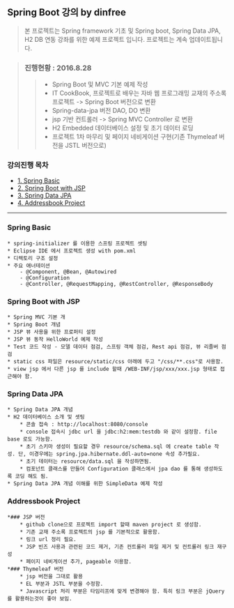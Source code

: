 ## Spring Boot 강의 by dinfree
> 본 프로젝트는 Spring framework 기초 및 Spring boot, Spring Data JPA, H2 DB 연동 강좌를 위한 예제 프로젝트 입니다.
> 프로젝트는 계속 업데이트됩니다.

> ### 진행현황 : 2016.8.28
>> * Spring Boot 및 MVC 기본 예제 작성
>> * IT CookBook, 프로젝트로 배우는 자바 웹 프로그래밍 교재의 주소록 프로젝트 -> Spring Boot 버전으로 변환
>> * Spring-data-jpa 버전 DAO, DO 변환
>> * jsp 기반 컨트롤러 -> Spring MVC Controller 로 변환
>> * H2 Embedded 데이터베이스 설정 및 초기 데이터 로딩
>> * 프로젝트 1차 마무리 및 페이지 네비게이션 구현(기존 Thymeleaf 버전을 JSTL 버전으로)

### 강의진행 목차 
- [1. Spring Basic](#spring-basic)
- [2. Spring Boot with JSP](#spring-boot-with-jsp)
- [3. Spring Data JPA](#spring-data-jpa)
- [4. Addressbook Project](#addressbook-project)

--------------------------

### Spring Basic
	* spring-initializer 를 이용한 스프링 프로젝트 셋팅
	* Eclipse IDE 에서 프로젝트 생성 with pom.xml
	* 디렉토리 구조 설정
	* 주요 애너테이션
		- @Component, @Bean, @Autowired
		- @Configuration
		- @Controller, @RequestMapping, @RestController, @ResponseBody
		 
### Spring Boot with JSP
	* Spring MVC 기본 개
	* Spring Boot 개념
	* JSP 뷰 사용을 위한 프로퍼티 설정
	* JSP 뷰 동작 HelloWorld 예제 작성
	* Test 코드 작성 - 모델 데이터 점검, 스프링 객체 점검, Rest api 점검, 뷰 리졸버 점검
	* static css 파일은 resource/static/css 아래에 두고 "/css/**.css"로 사용함.
	* view jsp 에서 다른 jsp 를 include 할때 /WEB-INF/jsp/xxx/xxx.jsp 형태로 접근해야 함. 
	
### Spring Data JPA
	* Spring Data JPA 개념
	* H2 데이터베이스 소개 및 셋팅
		* 콘솔 접속 : http://localhost:8080/console
		* console 접속시 jdbc url 을 jdbc:h2:mem:testdb 와 같이 설정함. file base 로도 가능함.
		* 초기 스키마 생성이 필요할 경우 resource/schema.sql 에 create table 작성. 단, 이경우에는 spring.jpa.hibernate.ddl-auto=none 속성 추가필요.
		* 초기 데이터는 resource/data.sql 을 작성하면됨.
		* 컴포넌트 클래스를 만들어 Configuration 클래스에서 jpa dao 를 통해 생성하도록 코딩 해도 됨.
	* Spring Data JPA 개념 이해를 위한 SimpleData 예제 작성
	
### Addressbook Project
	*### JSP 버전
	    * github clone으로 프로젝트 import 할때 maven project 로 생성함.
		* 기존 교재 주소록 프로젝트의 jsp 를 기본적으로 활용함.
		* 링크 url 정리 필요.
		* JSP 빈즈 사용과 관련된 코드 제거, 기존 컨트롤러 파일 제거 및 컨트롤러 링크 재구성
		* 페이지 네비게이션 추가, pageable 이용함.
	*### Thymeleaf 버전
		* jsp 버전을 그대로 활용
		* EL 부분과 JSTL 부분을 수정함.
		* Javascript 처리 부분은 타임리프에 맞게 변경해야 함. 특히 링크 부분은 jQuery 를 활용하는것이 좋아 보임.		